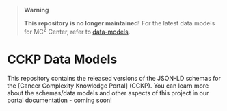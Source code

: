 > **Warning**
> 
> **This repository is no longer maintained!** For the latest data models for MC<sup>2</sup> Center, refer to [data-models].
  
# CCKP Data Models

This repository contains the released versions of the JSON-LD schemas for the
[Cancer Complexity Knowledge Portal] (CCKP). You can learn more about the schemas/data
models and other aspects of this project in our portal documentation - coming soon!


[data-models]: https://github.com/mc2-center/data-models
